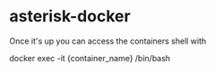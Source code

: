 # asterisk-docker

Once it's up you can access the containers shell with

docker exec -it {container_name} /bin/bash 

